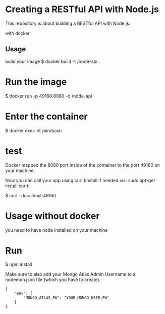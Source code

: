 # Creating a RESTful API with Node.js
This repository is about building a RESTful API with Node.js: 

with docker
## Usage
build your image
$ docker build -t <your username>/node-api .

# Run the image
$ docker run -p 49160:8080 -d <your username>/node-api

# Enter the container
$ docker exec -it <container id> /bin/bash

# test 
 Docker mapped the 8080 port inside of the container to the port 49160 on your machine.

Now you can call your app using curl (install if needed via: sudo apt-get install curl):

$ curl -i localhost:49160



# Usage without docker
you need to have node installed on your machine
# Run
$ npm install



Make sure to also add your Mongo Atlas Admin Username to a nodemon.json file (which you have to create).

```
{
    "env": {
        "MONGO_ATLAS_PW": "YOUR_MONGO_USER_PW"
    }
}
```
